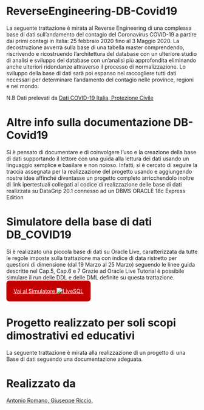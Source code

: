# ReverseEngineering-DB-Covid19
La seguente trattazione è mirata al Reverse Engineering di una complessa base di dati sull’andamento del contagio del Coronavirus COVID-19 a partire dai primi contagi in Italia: 25 febbraio 2020 fino al 3 Maggio 2020. La decostruzione avverrà sulla base di una tabella master comprendendo, riscrivendo e ricostruendo l’architettura del database con un ulteriore studio di analisi e sviluppo del database con un’analisi più approfondita eliminando anche ulteriori ridondanze attraverso il processo di normalizzazione. Lo sviluppo della base di dati sarà poi espanso nel raccogliere tutti dati necessari per determinare l’andamento del contagio nelle province, regioni e nel mondo.

N.B Dati prelevati da <a title="datiDPCM" href="https://github.com/pcm-dpc/COVID-19" target="_blank" > Dati COVID-19 Italia, Protezione Civile</a>

# Altre info sulla documentazione DB-Covid19
Si è pensato di documentare e di coinvolgere l’uso e la creazione della base di dati
supportando il lettore con una guida alla lettura dei dati usando un linguaggio semplice e basilare
e non noioso. Infatti, si è cercato di seguire la traccia assegnata per la realizzazione del progetto
usando e aggiungendo nostre idee affinché diventasse un progetto completo arricchendolo inoltre
di link ipertestuali collegati al codice di realizzazione delle base di dati realizzata su DataGrip 20.1
connesso ad un DBMS ORACLE 18c Express Edition

# Simulatore della base di dati DB_COVID19
Si è realizzato una piccola base di dati su Oracle Live, caratterizzata da tutte le regole imposte sulla trattazione ma con indice di data ristretto per questioni di dimensione (dal 19 Marzo al 25 Marzo) seguendo le linee guida descritte nel Cap.5, Cap.6 e 7
Grazie ad Oracle Live Tutorial è possibile simulare il run delle DDL e delle DML definite su
questa trattazione.<br>
<a href="https://livesql.oracle.com/apex/livesql/file/tutorial_J6ZPO3GWTIOPQBJ48RHTTFJXB.html" target="blank" style="display:inline-block;border:18px solid rgb(194, 0, 0);border-radius:8px;padding:1px;background:linear-gradient(to left,rgb(194, 0, 0),rgb(194, 0, 0));color:rgb(255, 255, 255)"> Vai al Simulatore <img src="https://www.oracle.com/technetwork/database/live-sql-logo-2715850.png" alt="LiveSQL"></a>


# Progetto realizzato per soli scopi dimostrativi ed educativi
La seguente trattazione è mirata alla realizzazione di un progetto di una Base di dati seguendo una documentazione adeguata.

# Realizzato da
<a title="Antonio Romano" href="https://github.com/LaErre9" target="_blank" > Antonio Romano, </a><a title="Giuseppe Riccio" href="https://github.com/giuseppericcio" target="_blank" > Giuseppe Riccio.</a>
